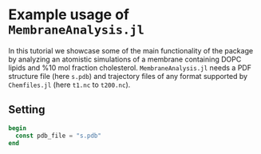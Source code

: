# Example usage of `MembraneAnalysis.jl`

In this tutorial we showcase some of the main functionality of the package by analyzing an atomistic simulations of a membrane containing DOPC lipids and %10 mol fraction cholesterol. `MembraneAnalysis.jl` needs a PDF structure file (here `s.pdb`) and trajectory files of any format supported by `Chemfiles.jl` (here `t1.nc` to `t200.nc`).

## Setting

```julia
begin
  const pdb_file = "s.pdb"
end
```
